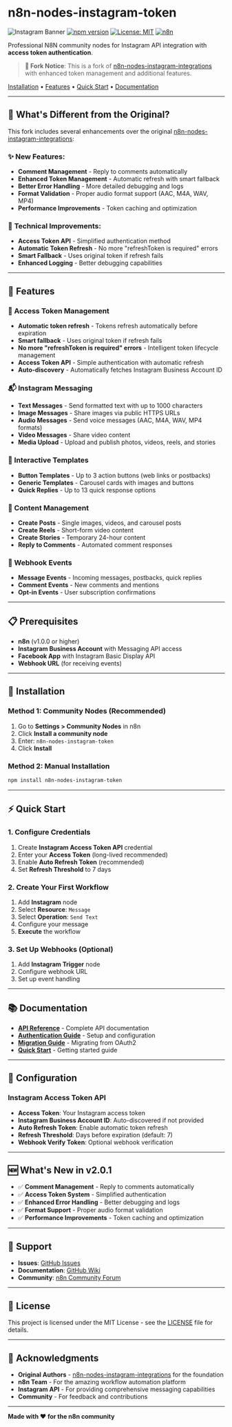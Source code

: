 # n8n-nodes-instagram-token

![Instagram Banner](https://img.shields.io/badge/Instagram-E4405F?style=for-the-badge&logo=instagram&logoColor=white)
[![npm version](https://img.shields.io/npm/v/n8n-nodes-instagram-token.svg)](https://www.npmjs.com/package/n8n-nodes-instagram-token)
[![License: MIT](https://img.shields.io/badge/License-MIT-yellow.svg)](https://opensource.org/licenses/MIT)
[![n8n](https://img.shields.io/badge/n8n-community-FF6D5A?logo=n8n)](https://n8n.io)

Professional N8N community nodes for Instagram API integration with **access token authentication**.

> **📌 Fork Notice**: This is a fork of [n8n-nodes-instagram-integrations](https://www.npmjs.com/package/n8n-nodes-instagram-integrations) with enhanced token management and additional features.

[Installation](#installation) • [Features](#features) • [Quick Start](#quick-start) • [Documentation](#documentation)

---

## 🔄 What's Different from the Original?

This fork includes several enhancements over the original [n8n-nodes-instagram-integrations](https://www.npmjs.com/package/n8n-nodes-instagram-integrations):

### ✨ **New Features:**
- **Comment Management** - Reply to comments automatically
- **Enhanced Token Management** - Automatic refresh with smart fallback
- **Better Error Handling** - More detailed debugging and logs
- **Format Validation** - Proper audio format support (AAC, M4A, WAV, MP4)
- **Performance Improvements** - Token caching and optimization

### 🔧 **Technical Improvements:**
- **Access Token API** - Simplified authentication method
- **Automatic Token Refresh** - No more "refreshToken is required" errors
- **Smart Fallback** - Uses original token if refresh fails
- **Enhanced Logging** - Better debugging capabilities

---

## 🚀 Features

### 🔐 Access Token Management
- **Automatic token refresh** - Tokens refresh automatically before expiration
- **Smart fallback** - Uses original token if refresh fails
- **No more "refreshToken is required" errors** - Intelligent token lifecycle management
- **Access Token API** - Simple authentication with automatic refresh
- **Auto-discovery** - Automatically fetches Instagram Business Account ID

### 📬 Instagram Messaging
- **Text Messages** - Send formatted text with up to 1000 characters
- **Image Messages** - Share images via public HTTPS URLs
- **Audio Messages** - Send voice messages (AAC, M4A, WAV, MP4 formats)
- **Video Messages** - Share video content
- **Media Upload** - Upload and publish photos, videos, reels, and stories

### 💬 Interactive Templates
- **Button Templates** - Up to 3 action buttons (web links or postbacks)
- **Generic Templates** - Carousel cards with images and buttons
- **Quick Replies** - Up to 13 quick response options

### 📝 Content Management
- **Create Posts** - Single images, videos, and carousel posts
- **Create Reels** - Short-form video content
- **Create Stories** - Temporary 24-hour content
- **Reply to Comments** - Automated comment responses

### 🔔 Webhook Events
- **Message Events** - Incoming messages, postbacks, quick replies
- **Comment Events** - New comments and mentions
- **Opt-in Events** - User subscription confirmations

---

## 📋 Prerequisites

- **n8n** (v1.0.0 or higher)
- **Instagram Business Account** with Messaging API access
- **Facebook App** with Instagram Basic Display API
- **Webhook URL** (for receiving events)

---

## 🚀 Installation

### Method 1: Community Nodes (Recommended)
1. Go to **Settings > Community Nodes** in n8n
2. Click **Install a community node**
3. Enter: `n8n-nodes-instagram-token`
4. Click **Install**

### Method 2: Manual Installation
```bash
npm install n8n-nodes-instagram-token
```

---

## ⚡ Quick Start

### 1. Configure Credentials
1. Create **Instagram Access Token API** credential
2. Enter your **Access Token** (long-lived recommended)
3. Enable **Auto Refresh Token** (recommended)
4. Set **Refresh Threshold** to 7 days

### 2. Create Your First Workflow
1. Add **Instagram** node
2. Select **Resource**: `Message`
3. Select **Operation**: `Send Text`
4. Configure your message
5. **Execute** the workflow

### 3. Set Up Webhooks (Optional)
1. Add **Instagram Trigger** node
2. Configure webhook URL
3. Set up event handling

---

## 📚 Documentation

- **[API Reference](API_REFERENCE.md)** - Complete API documentation
- **[Authentication Guide](AUTHENTICATION_GUIDE.md)** - Setup and configuration
- **[Migration Guide](docs/MIGRATION_HYBRID_TOKEN.md)** - Migrating from OAuth2
- **[Quick Start](docs/QUICKSTART.md)** - Getting started guide

---

## 🔧 Configuration

### Instagram Access Token API
- **Access Token**: Your Instagram access token
- **Instagram Business Account ID**: Auto-discovered if not provided
- **Auto Refresh Token**: Enable automatic token refresh
- **Refresh Threshold**: Days before expiration (default: 7)
- **Webhook Verify Token**: Optional webhook verification

---

## 🆕 What's New in v2.0.1

- ✅ **Comment Management** - Reply to comments automatically
- ✅ **Access Token System** - Simplified authentication
- ✅ **Enhanced Error Handling** - Better debugging and logs
- ✅ **Format Support** - Proper audio format validation
- ✅ **Performance Improvements** - Token caching and optimization

---

## 🤝 Support

- **Issues**: [GitHub Issues](https://github.com/r-milioli/n8n-nodes-insta-accessToken/issues)
- **Documentation**: [GitHub Wiki](https://github.com/r-milioli/n8n-nodes-insta-accessToken/wiki)
- **Community**: [n8n Community Forum](https://community.n8n.io)

---

## 📄 License

This project is licensed under the MIT License - see the [LICENSE](LICENSE.md) file for details.

---

## 🙏 Acknowledgments

- **Original Authors** - [n8n-nodes-instagram-integrations](https://www.npmjs.com/package/n8n-nodes-instagram-integrations) for the foundation
- **n8n Team** - For the amazing workflow automation platform
- **Instagram API** - For providing comprehensive messaging capabilities
- **Community** - For feedback and contributions

---

**Made with ❤️ for the n8n community**